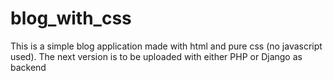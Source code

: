 # blog_with_css
This is a simple blog application made with html and pure css (no javascript used). The next version is to be uploaded with either PHP or Django as backend
